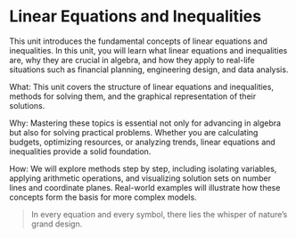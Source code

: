 # Linear Equations and Inequalities

This unit introduces the fundamental concepts of linear equations and inequalities. In this unit, you will learn what linear equations and inequalities are, why they are crucial in algebra, and how they apply to real-life situations such as financial planning, engineering design, and data analysis.

What: This unit covers the structure of linear equations and inequalities, methods for solving them, and the graphical representation of their solutions.

Why: Mastering these topics is essential not only for advancing in algebra but also for solving practical problems. Whether you are calculating budgets, optimizing resources, or analyzing trends, linear equations and inequalities provide a solid foundation.

How: We will explore methods step by step, including isolating variables, applying arithmetic operations, and visualizing solution sets on number lines and coordinate planes. Real-world examples will illustrate how these concepts form the basis for more complex models.

> In every equation and every symbol, there lies the whisper of nature’s grand design.

